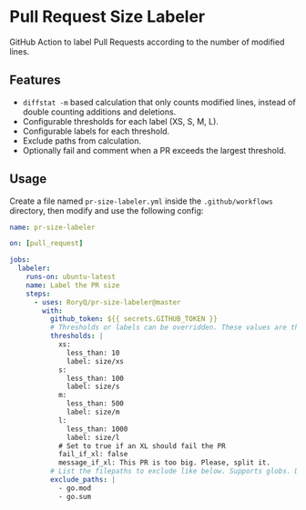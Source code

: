 # Pull Request Size Labeler

GitHub Action to label Pull Requests according to the number of modified lines.

## Features

- `diffstat -m` based calculation that only counts modified lines, instead of double counting additions and deletions.
- Configurable thresholds for each label (XS, S, M, L).
- Configurable labels for each threshold.
- Exclude paths from calculation.
- Optionally fail and comment when a PR exceeds the largest threshold.

## Usage

Create a file named `pr-size-labeler.yml` inside the `.github/workflows` directory, then modify and use the following config:

```yml
name: pr-size-labeler

on: [pull_request]

jobs:
  labeler:
    runs-on: ubuntu-latest
    name: Label the PR size
    steps:
      - uses: RoryQ/pr-size-labeler@master
        with:
          github_token: ${{ secrets.GITHUB_TOKEN }}
          # Thresholds or labels can be overridden. These values are the defaults so can be omitted
          thresholds: |
            xs:
              less_than: 10
              label: size/xs
            s:
              less_than: 100
              label: size/s
            m:
              less_than: 500
              label: size/m
            l:
              less_than: 1000
              label: size/l
            # Set to true if an XL should fail the PR
            fail_if_xl: false
            message_if_xl: This PR is too big. Please, split it.
          # List the filepaths to exclude like below. Supports globs. Default is empty.
          exclude_paths: |
            - go.mod
            - go.sum
```